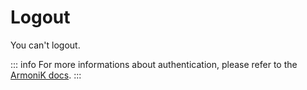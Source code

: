 # Logout

You can't logout.

::: info
For more informations about authentication, please refer to the [ArmoniK docs](https://https://aneoconsulting.github.io/ArmoniK/).
:::
